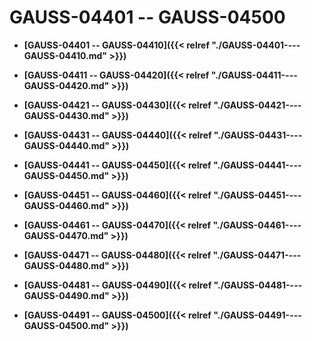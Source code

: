 # GAUSS-04401 -- GAUSS-04500<a name="ZH-CN_TOPIC_0302073056"></a>

-   **[GAUSS-04401 -- GAUSS-04410]({{< relref "./GAUSS-04401----GAUSS-04410.md" >}})**  

-   **[GAUSS-04411 -- GAUSS-04420]({{< relref "./GAUSS-04411----GAUSS-04420.md" >}})**  

-   **[GAUSS-04421 -- GAUSS-04430]({{< relref "./GAUSS-04421----GAUSS-04430.md" >}})**  

-   **[GAUSS-04431 -- GAUSS-04440]({{< relref "./GAUSS-04431----GAUSS-04440.md" >}})**  

-   **[GAUSS-04441 -- GAUSS-04450]({{< relref "./GAUSS-04441----GAUSS-04450.md" >}})**  

-   **[GAUSS-04451 -- GAUSS-04460]({{< relref "./GAUSS-04451----GAUSS-04460.md" >}})**  

-   **[GAUSS-04461 -- GAUSS-04470]({{< relref "./GAUSS-04461----GAUSS-04470.md" >}})**  

-   **[GAUSS-04471 -- GAUSS-04480]({{< relref "./GAUSS-04471----GAUSS-04480.md" >}})**  

-   **[GAUSS-04481 -- GAUSS-04490]({{< relref "./GAUSS-04481----GAUSS-04490.md" >}})**  

-   **[GAUSS-04491 -- GAUSS-04500]({{< relref "./GAUSS-04491----GAUSS-04500.md" >}})**  


